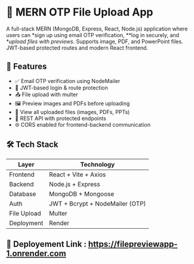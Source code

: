 # 📁 MERN OTP File Upload App

A full-stack MERN (MongoDB, Express, React, Node.js) application where users can *sign up using email OTP verification, **log in securely, and **upload files with previews*. Supports image, PDF, and PowerPoint files. JWT-based protected routes and modern React frontend.


## 🚀 Features

- ✅ Email OTP verification using NodeMailer
- 🔐 JWT-based login & route protection
- 📤 File upload with multer
- 🖼 Preview images and PDFs before uploading
- 📁 View all uploaded files (images, PDFs, PPTs)
- 🧾 REST API with protected endpoints
- 🌐 CORS enabled for frontend-backend communication

## 🛠 Tech Stack

| Layer      | Technology                       |
|------------|----------------------------------|
| Frontend   | React + Vite + Axios             |
| Backend    | Node.js + Express                |
| Database   | MongoDB + Mongoose               |
| Auth       | JWT + Bcrypt + NodeMailer (OTP)  |
| File Upload| Multer                           |
| Deployment | Render                           |

## 🔗 Deployement Link : https://filepreviewapp-1.onrender.com

